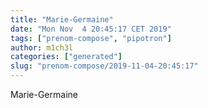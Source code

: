```yaml
---
title: "Marie-Germaine"
date: "Mon Nov  4 20:45:17 CET 2019"
tags: ["prenom-compose", "pipotron"]
author: m1ch3l
categories: ["generated"]
slug: "prenom-compose/2019-11-04-20:45:17"
---
```


Marie-Germaine
